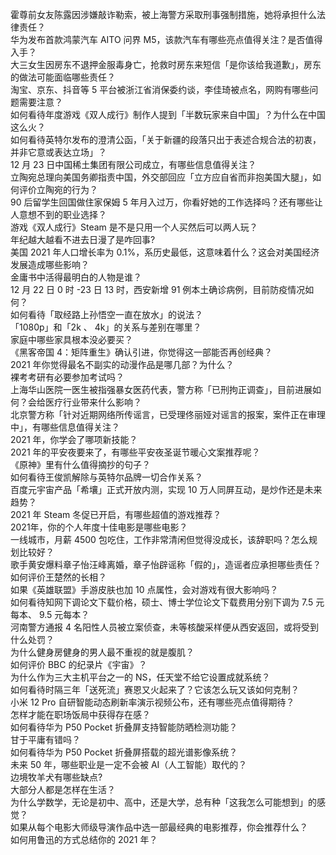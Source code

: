 霍尊前女友陈露因涉嫌敲诈勒索，被上海警方采取刑事强制措施，她将承担什么法律责任？  
华为发布首款鸿蒙汽车 AITO 问界 M5，该款汽车有哪些亮点值得关注？是否值得入手？  
大三女生因房东不退押金服毒身亡，抢救时房东来短信「是你该给我道歉」，房东的做法可能面临哪些责任？  
淘宝、京东、抖音等 5 平台被浙江省消保委约谈，李佳琦被点名，网购有哪些问题需要注意？  
如何看待年度游戏《双人成行》制作人提到「半数玩家来自中国」？为什么在中国这么火？  
如何看待英特尔发布的澄清公函，「关于新疆的段落只出于表述合规合法的初衷，并非它意或表达立场」？  
12 月 23 日中国稀土集团有限公司成立，有哪些信息值得关注？  
立陶宛总理向美国务卿指责中国，外交部回应「立方应自省而非抱美国大腿」，如何评价立陶宛的行为？  
90 后留学生回国做住家保姆 5 年月入过万，你看好她的工作选择吗？还有哪些让人意想不到的职业选择？  
游戏《双人成行》Steam 是不是只用一个人买然后可以两人玩？  
年纪越大越看不进去日漫了是咋回事?  
美国 2021 年人口增长率为 0.1%，系历史最低，这意味着什么？这会对美国经济发展造成哪些影响？  
金庸书中活得最明白的人物是谁？  
12 月 22 日 0 时 -23 日 13 时，西安新增 91 例本土确诊病例，目前防疫情况如何？  
如何看待「取经路上孙悟空一直在放水」的说法？  
「1080p」和「2k 、 4k」的关系与差别在哪里？  
家庭中哪些家具根本没必要买？  
《黑客帝国 4：矩阵重生》确认引进，你觉得这一部能否再创经典？  
2021 年你觉得最名不副实的动漫作品是哪几部？为什么？  
裸考考研有必要参加考试吗？  
上海华山医院一医生被指强暴女医药代表，警方称「已刑拘正调查」，目前进展如何？会给医疗行业带来什么影响？  
北京警方称「针对近期网络所传谣言，已受理佟丽娅对谣言的报案，案件正在审理中」，有哪些信息值得关注？  
2021 年，你学会了哪项新技能？  
2021 年的平安夜要来了，有哪些平安夜圣诞节暖心文案推荐呢？  
《原神》里有什么值得摘抄的句子？  
如何看待王俊凯解除与英特尔品牌一切合作关系？  
百度元宇宙产品「希壤」正式开放内测，实现 10 万人同屏互动，是炒作还是未来趋势？  
2021 年 Steam 冬促已开启，有哪些超值的游戏推荐？  
2021年，你的个人年度十佳电影是哪些电影？  
一线城市，月薪 4500 包吃住，工作非常清闲但觉得没成长，该辞职吗？怎么规划比较好？  
歌手黄安爆料章子怡汪峰离婚，章子怡辟谣称「假的」，造谣者应承担哪些责任？  
如何评价王楚然的长相？  
如果《英雄联盟》手游皮肤也加 10 点属性，会对游戏有很大影响吗？  
如何看待知网下调论文下载价格，硕士、博士学位论文下载费用分别下调为 7.5 元每本、 9.5 元每本？  
河南警方通报 4 名阳性人员被立案侦查，未等核酸采样便从西安返回，或将受到什么处罚？  
为什么健身房健身的男人最不重视的就是腹肌？  
如何评价 BBC 的纪录片《宇宙》？  
为什么作为三大主机平台之一的 NS，任天堂不给它设置成就系统？  
如何看待时隔三年「送死流」赛恩又火起来了？它该怎么玩又该如何克制？  
小米 12 Pro 自研智能动态刷新率演示视频公布，还有哪些亮点值得期待？  
怎样才能在职场饭局中获得存在感？  
如何看待华为 P50 Pocket 折叠屏支持智能防晒检测功能？  
甘于平庸有错吗？  
如何看待华为 P50 Pocket 折叠屏搭载的超光谱影像系统？  
未来 50 年，哪些职业是一定不会被 AI（人工智能）取代的？  
边境牧羊犬有哪些缺点?  
大部分人都是怎样在生活？  
为什么学数学，无论是初中、高中，还是大学，总有种「这我怎么可能想到」的感觉？  
如果从每个电影大师级导演作品中选一部最经典的电影推荐，你会推荐什么？  
如何用鲁迅的方式总结你的 2021 年？  
